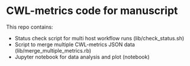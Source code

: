 # CWL-metrics code for manuscript

This repo contains:

- Status check script for multi host workflow runs (lib/check_status.sh)
- Script to merge multiple CWL-metrics JSON data (lib/merge_multiple_metrics.rb)
- Jupyter notebook for data analysis and plot (notebook)
